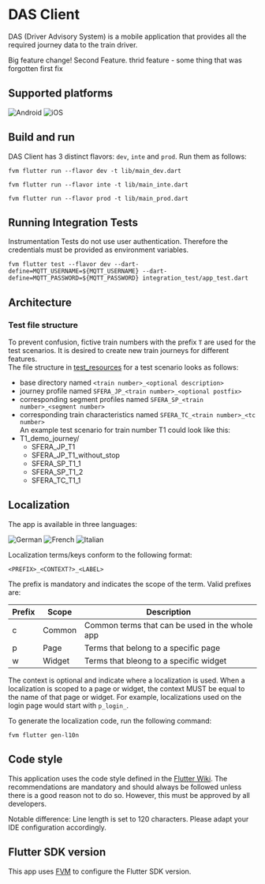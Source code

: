 # DAS Client

DAS (Driver Advisory System) is a mobile application that provides all the required journey data to the train driver.

Big feature change! Second Feature.
thrid feature - some thing that was forgotten
first fix

## Supported platforms

<div id="supported_platforms">
  <img src="https://img.shields.io/badge/Android-3DDC84?style=for-the-badge&logo=android&logoColor=white" alt="Android"/>
  <img src="https://img.shields.io/badge/iOS-000000?style=for-the-badge&logo=apple&logoColor=white" alt="iOS">
</div>

## Build and run

DAS Client has 3 distinct flavors: `dev`, `inte` and `prod`. Run them as follows:

```shell
fvm flutter run --flavor dev -t lib/main_dev.dart
```

```shell
fvm flutter run --flavor inte -t lib/main_inte.dart
```

```shell
fvm flutter run --flavor prod -t lib/main_prod.dart
```

## Running Integration Tests

Instrumentation Tests do not use user authentication. Therefore the credentials must be provided as environment
variables.

```shell
fvm flutter test --flavor dev --dart-define=MQTT_USERNAME=${MQTT_USERNAME} --dart-define=MQTT_PASSWORD=${MQTT_PASSWORD} integration_test/app_test.dart
```

## Architecture

### Test file structure

To prevent confusion, fictive train numbers with the prefix `T` are used for the test scenarios. It is desired to create
new train journeys for different features.  
The file structure in [test_resources](test_resources) for a test scenario looks as follows:

* base directory named `<train number>_<optional description>`
* journey profile named `SFERA_JP_<train number>_<optional postfix>`
* corresponding segment profiles named `SFERA_SP_<train number>_<segment number>`
* corresponding train characteristics named `SFERA_TC_<train number>_<tc number>`  
  An example test scenario for train number T1 could look like this:
* T1_demo_journey/
    * SFERA_JP_T1
    * SFERA_JP_T1_without_stop
    * SFERA_SP_T1_1
    * SFERA_SP_T1_2
    * SFERA_TC_T1_1
      <a name="localization"></a>

## Localization

The app is available in three languages:

<div id="supported_languages">
  <img src="https://img.shields.io/badge/default-%F0%9F%87%A9%F0%9F%87%AA_german_(de)-999999?style=for-the-badge" alt="German"/>
  <img src="https://img.shields.io/badge/%F0%9F%87%AB%F0%9F%87%B7_french_(fr)-999999?style=for-the-badge" alt="French"/>
  <img src="https://img.shields.io/badge/%F0%9F%87%AE%F0%9F%87%B9_italian_(it)-999999?style=for-the-badge" alt="Italian"/>
</div>

Localization terms/keys conform to the following format:

```
<PREFIX>_<CONTEXT?>_<LABEL>
```

The prefix is mandatory and indicates the scope of the term. Valid prefixes are:

| Prefix | Scope  | Description                                    |
|--------|--------|------------------------------------------------|
| c      | Common | Common terms that can be used in the whole app |
| p      | Page   | Terms that belong to a specific page           |
| w      | Widget | Terms that bleong to a specific widget         |

The context is optional and indicate where a localization is used. When a localization is scoped to a page or widget,
the context MUST be equal to the name of that page or widget. For example, localizations used on the login page would
start with `p_login_`.

To generate the localization code, run the following command:

```shell
fvm flutter gen-l10n
```

## Code style

This application uses the code style defined in the [Flutter Wiki][2]. The
recommendations are mandatory and should always be followed unless there is a
good reason not to do so. However, this must be approved by all developers.

Notable difference: Line length is set to 120 characters. Please adapt your IDE configuration accordingly.

## Flutter SDK version

This app uses [FVM][1] to configure the Flutter SDK version.

[1]:https://fvm.app/

[2]:https://github.com/flutter/flutter/blob/master/docs/contributing/Style-guide-for-Flutter-repo.md
